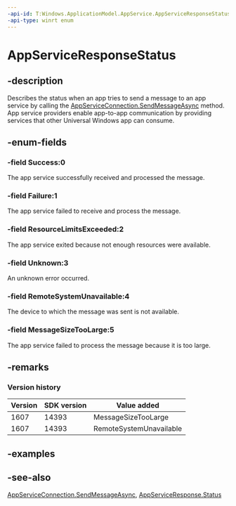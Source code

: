 ```yaml
---
-api-id: T:Windows.ApplicationModel.AppService.AppServiceResponseStatus
-api-type: winrt enum
---
```


<!-- Enumeration syntax
public enum Windows.ApplicationModel.AppService.AppServiceResponseStatus : int
-->

# AppServiceResponseStatus

## -description
Describes the status when an app tries to send a message to an app service by calling the [AppServiceConnection.SendMessageAsync](appserviceconnection_sendmessageasync_1777128850.md) method. App service providers enable app-to-app communication by providing services that other Universal Windows app can consume.

## -enum-fields
### -field Success:0
The app service successfully received and processed the message.

### -field Failure:1
The app service failed to receive and process the message.

### -field ResourceLimitsExceeded:2
The app service exited because not enough resources were available.

### -field Unknown:3
An unknown error occurred.

### -field RemoteSystemUnavailable:4
The device to which the message was sent is not available.

### -field MessageSizeTooLarge:5
The app service failed to process the message because it is too large.


## -remarks

### Version history

| Version | SDK version | Value added |
| -- | -- | -- |
| 1607 | 14393 | MessageSizeTooLarge |
| 1607 | 14393 | RemoteSystemUnavailable |

## -examples

## -see-also
[AppServiceConnection.SendMessageAsync](appserviceconnection_sendmessageasync_1777128850.md), [AppServiceResponse.Status](appserviceresponse_status.md)
